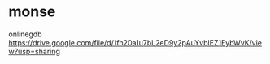 # monse
onlinegdb
https://drive.google.com/file/d/1fn20a1u7bL2eD9y2pAuYvblEZ1EybWvK/view?usp=sharing
